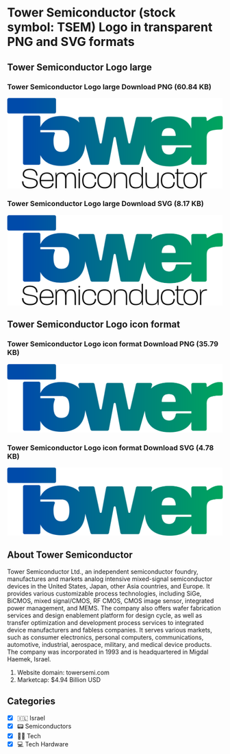 # Tower Semiconductor (stock symbol: TSEM) Logo in transparent PNG and SVG formats

## Tower Semiconductor Logo large

### Tower Semiconductor Logo large Download PNG (60.84 KB)

![Tower Semiconductor Logo large Download PNG (60.84 KB)](/img/orig/TSEM_BIG-dfda4428.png)

### Tower Semiconductor Logo large Download SVG (8.17 KB)

![Tower Semiconductor Logo large Download SVG (8.17 KB)](/img/orig/TSEM_BIG-17a65a74.svg)

## Tower Semiconductor Logo icon format

### Tower Semiconductor Logo icon format Download PNG (35.79 KB)

![Tower Semiconductor Logo icon format Download PNG (35.79 KB)](/img/orig/TSEM-d9f0e20a.png)

### Tower Semiconductor Logo icon format Download SVG (4.78 KB)

![Tower Semiconductor Logo icon format Download SVG (4.78 KB)](/img/orig/TSEM-23725dcc.svg)

## About Tower Semiconductor

Tower Semiconductor Ltd., an independent semiconductor foundry, manufactures and markets analog intensive mixed-signal semiconductor devices in the United States, Japan, other Asia countries, and Europe. It provides various customizable process technologies, including SiGe, BiCMOS, mixed signal/CMOS, RF CMOS, CMOS image sensor, integrated power management, and MEMS. The company also offers wafer fabrication services and design enablement platform for design cycle, as well as transfer optimization and development process services to integrated device manufacturers and fabless companies. It serves various markets, such as consumer electronics, personal computers, communications, automotive, industrial, aerospace, military, and medical device products. The company was incorporated in 1993 and is headquartered in Migdal Haemek, Israel.

1. Website domain: towersemi.com
2. Marketcap: $4.94 Billion USD


## Categories
- [x] 🇮🇱 Israel
- [x] 📟 Semiconductors
- [x] 👩‍💻 Tech
- [x] 💻 Tech Hardware
